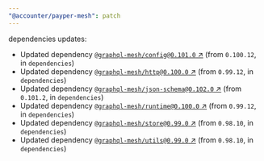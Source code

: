 ```yaml
---
"@accounter/payper-mesh": patch
---
```

dependencies updates:
  - Updated dependency [`@graphql-mesh/config@0.101.0` ↗︎](https://www.npmjs.com/package/@graphql-mesh/config/v/0.101.0) (from `0.100.12`, in `dependencies`)
  - Updated dependency [`@graphql-mesh/http@0.100.0` ↗︎](https://www.npmjs.com/package/@graphql-mesh/http/v/0.100.0) (from `0.99.12`, in `dependencies`)
  - Updated dependency [`@graphql-mesh/json-schema@0.102.0` ↗︎](https://www.npmjs.com/package/@graphql-mesh/json-schema/v/0.102.0) (from `0.101.2`, in `dependencies`)
  - Updated dependency [`@graphql-mesh/runtime@0.100.0` ↗︎](https://www.npmjs.com/package/@graphql-mesh/runtime/v/0.100.0) (from `0.99.12`, in `dependencies`)
  - Updated dependency [`@graphql-mesh/store@0.99.0` ↗︎](https://www.npmjs.com/package/@graphql-mesh/store/v/0.99.0) (from `0.98.10`, in `dependencies`)
  - Updated dependency [`@graphql-mesh/utils@0.99.0` ↗︎](https://www.npmjs.com/package/@graphql-mesh/utils/v/0.99.0) (from `0.98.10`, in `dependencies`)
